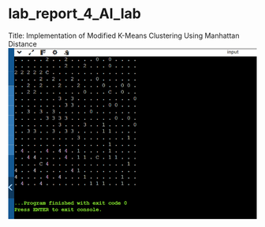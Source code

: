 # lab_report_4_AI_lab
Title: Implementation of Modified K-Means Clustering Using Manhattan Distance
![image alt](https://github.com/isratprovaty/lab_report_4_AI_lab/blob/cef2b2174c60c6ad7e9947237d6ecdc51c22f523/Screenshot%202025-04-27%20020131.png)
